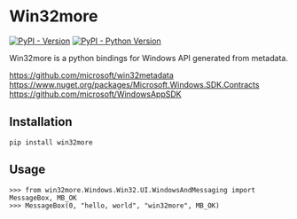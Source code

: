 # Win32more

[![PyPI - Version](https://img.shields.io/pypi/v/win32more.svg)](https://pypi.org/project/win32more)
[![PyPI - Python Version](https://img.shields.io/pypi/pyversions/win32more.svg)](https://pypi.org/project/win32more)

Win32more is a python bindings for Windows API generated from metadata.

https://github.com/microsoft/win32metadata
https://www.nuget.org/packages/Microsoft.Windows.SDK.Contracts
https://github.com/microsoft/WindowsAppSDK

## Installation

```console
pip install win32more
```

## Usage

```pycon
>>> from win32more.Windows.Win32.UI.WindowsAndMessaging import MessageBox, MB_OK
>>> MessageBox(0, "hello, world", "win32more", MB_OK)
```
